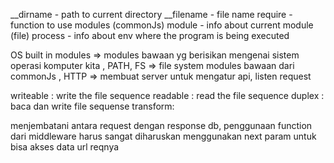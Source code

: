 <!-- GLOBALS -->
__dirname - path to current directory 
__filename - file name 
require - function to use modules (commonJs)
module - info about current module (file)
process - info about env where the program is being executed

<!-- BUILD IN MODULES -->
OS built in modules => modules bawaan yg berisikan mengenai sistem operasi komputer kita
, PATH,
FS => file system modules bawaan dari commonJs
 , 
HTTP => membuat server untuk mengatur api, listen request

<!-- STREAMS : sangat cocok untuk data/ file yg besar-->
writeable : write the file sequence
readable : read the file sequence
duplex  : baca dan write file sequense
transform: 


<!-- MIDDLEWARE -->
menjembatani antara request dengan response db,
penggunaan function dari middleware harus sangat diharuskan menggunakan next param untuk bisa akses data url reqnya